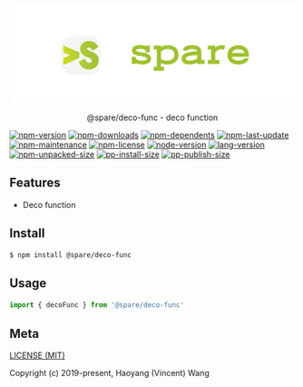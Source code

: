 <div align="center">
  <img alt="banner" src="../../../media/spare-banner.svg">
  <p align="center">@spare/deco-func - deco function</p>
</div>

[![npm-version](https://img.shields.io/npm/v/@spare/deco-func?logo=npm&style=func-square)][url-npm]
[![npm-downloads](https://img.shields.io/npm/dm/@spare/deco-func?logo=npm&style=func-square)]()
[![npm-dependents](https://img.shields.io/librariesio/dependents/npm/@spare/deco-func?logo=npm&style=func-square)]()
[![npm-last-update](https://img.shields.io/npm/last-update/@spare/deco-func?logo=npm&style=func-square)]()
[![npm-maintenance](https://img.shields.io/npms-io/maintenance-score/@spare/deco-func?logo=npm&style=func-square)]()
[![npm-license](https://img.shields.io/npm/l/@spare/deco-func?logo=npm&style=func-square)]()
[![node-version](https://img.shields.io/node/v/@spare/deco-func/latest?logo=node.js&style=func-square)]()
[![lang-version](https://img.shields.io/badge/ECMAScript-6-F7DF1E?logo=javascript&style=func-square)]()
[![npm-unpacked-size](https://img.shields.io/npm/unpacked-size/@spare/deco-func?logo=hackthebox&style=func-square)]()
[![pp-install-size](https://flat.badgen.net/packagephobia/install/@spare/deco-func?icon=npm)]()
[![pp-publish-size](https://flat.badgen.net/packagephobia/publish/@spare/deco-func?icon=npm)]()

[//]: <> (Link)

[url-github]: https://github.com/gadge/spare
[url-npm]: https://npmjs.org/package/@spare/deco-func

## Features

- Deco function

## Install
```console
$ npm install @spare/deco-func
```

## Usage
```js
import { decoFunc } from '@spare/deco-func'
```

## Meta
[LICENSE (MIT)](LICENSE)

Copyright (c) 2019-present, Haoyang (Vincent) Wang

[//]: <> (Shields)
[npm-image]: https://img.shields.io/npm/v/@spare/deco-func.svg?style=flat-square
[quality-image]: http://npm.packagequality.com/shield/@spare/deco-func.svg?style=flat-square
[download-image]: https://img.shields.io/npm/dm/@spare/deco-func.svg?style=flat-square
[total-download-image]:https://img.shields.io/npm/dt/@spare/deco-func.svg?style=flat-square
[license-image]: https://img.shields.io/npm/l/@spare/deco-func.svg?style=flat-square
[commit-image]: https://img.shields.io/github/commit-activity/y/hoyeungw/spare?style=flat-square
[size]: https://flat.badgen.net/packagephobia/install/@spare/deco-func

[//]: <> (Link)
[npm-url]: https://npmjs.org/package/@spare/deco-func
[quality-url]: http://packagequality.com/#?package=@spare/deco-func
[size-url]: https://packagephobia.now.sh/result?p=@spare/deco-func
